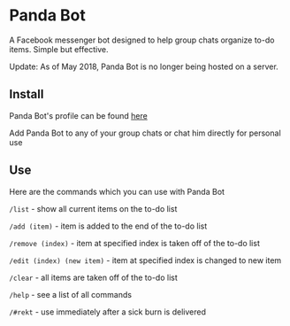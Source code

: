 # Panda Bot
A Facebook messenger bot designed to help group chats organize to-do items. Simple but effective.

Update: As of May 2018, Panda Bot is no longer being hosted on a server.

## Install 
Panda Bot's profile can be found [here](https://www.facebook.com/profile.php?id=100011866687957&fref=ts)

Add Panda Bot to any of your group chats or chat him directly for personal use
## Use
Here are the commands which you can use with Panda Bot

`/list` - show all current items on the to-do list

`/add (item)` - item is added to the end of the to-do list

`/remove (index)` - item at specified index is taken off of the to-do list

`/edit (index) (new item)` - item at specified index is changed to new item

`/clear` - all items are taken off of the to-do list

`/help` - see a list of all commands

`/#rekt` - use immediately after a sick burn is delivered


